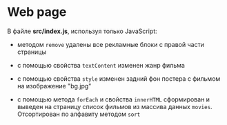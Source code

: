 # Web page

В файле **src/index.js**, используя только JavaScript:  

- методом `remove` удалены все рекламные блоки с правой части страницы  
  
- с помощью свойства `textContent` изменен жанр фильма  
  
- с помощью свойства `style` изменен задний фон постера с фильмом на изображение "bg.jpg"  
  
- с помощью метода `forEach` и свойства `innerHTML` сформирован и выведен на страницу список фильмов из массива данных `movies`. Отсортирован по алфавиту методом `sort`
